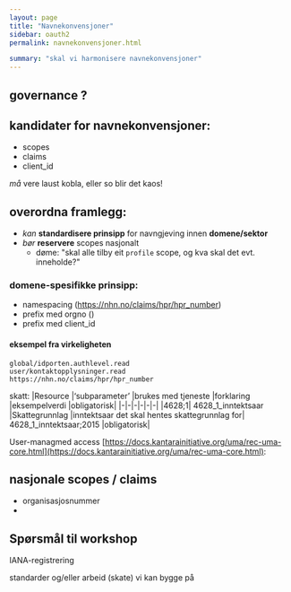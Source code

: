 ```yaml
---
layout: page
title: "Navnekonvensjoner"
sidebar: oauth2
permalink: navnekonvensjoner.html

summary: "skal vi harmonisere navnekonvensjoner"
---
```


## governance ?



## kandidater for navnekonvensjoner:

* scopes
* claims
* client_id

_må_ vere laust kobla, eller so blir det kaos!

## overordna framlegg:
* _kan_ **standardisere prinsipp** for navngjeving innen **domene/sektor**
* _bør_ **reservere** scopes nasjonalt
  * døme: "skal alle tilby eit  ```profile``` scope, og kva skal det evt. inneholde?"

### domene-spesifikke prinsipp:

* namespacing (https://nhn.no/claims/hpr/hpr_number)
* prefix med orgno  ()
* prefix med client_id


#### eksempel fra virkeligheten
```
global/idporten.authlevel.read
user/kontaktopplysninger.read
https://nhn.no/claims/hpr/hpr_number
```

skatt:
|Resource	|‘subparameter’	|brukes med tjeneste	|forklaring	|eksempelverdi	|obligatorisk|
|-|-|-|-|-|-|
|4628;1|	4628_1_inntektsaar	|Skattegrunnlag	|inntektsaar det skal hentes skattegrunnlag for|	4628_1_inntektsaar;2015	|obligatorisk|

User-managmed access [https://docs.kantarainitiative.org/uma/rec-uma-core.html](https://docs.kantarainitiative.org/uma/rec-uma-core.html):




## nasjonale scopes / claims

* organisasjosnummer
*

## Spørsmål til workshop

IANA-registrering

standarder og/eller arbeid (skate) vi kan bygge på
